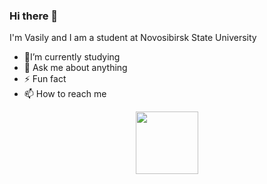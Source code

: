 ### Hi there 👋

I'm Vasily and I am a student at Novosibirsk State University


- 🌱I’m currently studying
- 💬 Ask me about anything
- ⚡ Fun fact
- 📫 How to reach me

<div id="header" align="center">
  <img src="https://media.giphy.com/media/ToMjGpyHdJiioVfdtK0/giphy.gif" width="100"/>
</div>
